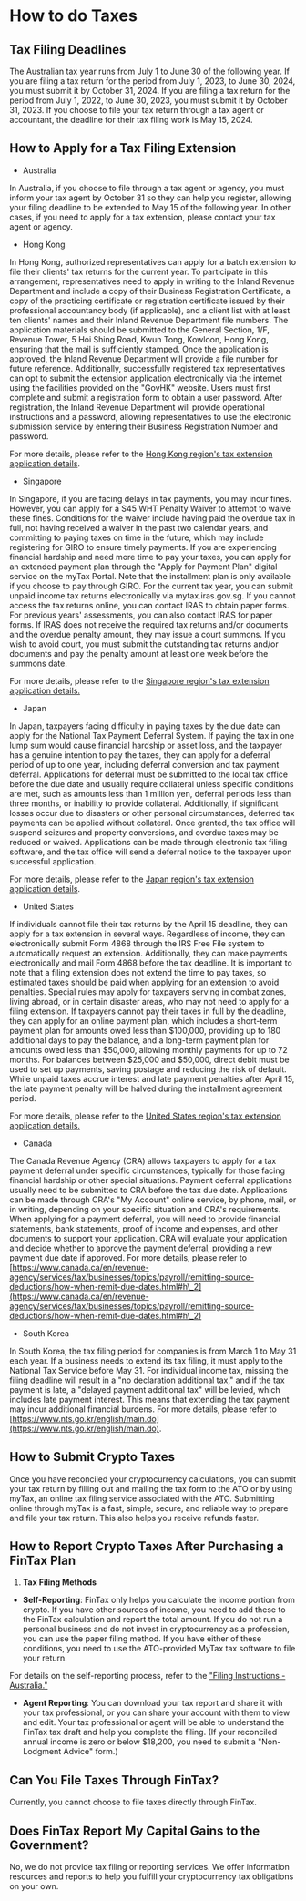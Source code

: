 # How to do Taxes

## Tax Filing Deadlines

The Australian tax year runs from July 1 to June 30 of the following year. If you are filing a tax return for the period from July 1, 2023, to June 30, 2024, you must submit it by October 31, 2024. If you are filing a tax return for the period from July 1, 2022, to June 30, 2023, you must submit it by October 31, 2023. If you choose to file your tax return through a tax agent or accountant, the deadline for their tax filing work is May 15, 2024.



## How to Apply for a Tax Filing Extension&#x20;

* Australia

In Australia, if you choose to file through a tax agent or agency, you must inform your tax agent by October 31 so they can help you register, allowing your filing deadline to be extended to May 15 of the following year. In other cases, if you need to apply for a tax extension, please contact your tax agent or agency.

* Hong Kong

In Hong Kong, authorized representatives can apply for a batch extension to file their clients' tax returns for the current year. To participate in this arrangement, representatives need to apply in writing to the Inland Revenue Department and include a copy of their Business Registration Certificate, a copy of the practicing certificate or registration certificate issued by their professional accountancy body (if applicable), and a client list with at least ten clients' names and their Inland Revenue Department file numbers. The application materials should be submitted to the General Section, 1/F, Revenue Tower, 5 Hoi Shing Road, Kwun Tong, Kowloon, Hong Kong, ensuring that the mail is sufficiently stamped. Once the application is approved, the Inland Revenue Department will provide a file number for future reference. Additionally, successfully registered tax representatives can opt to submit the extension application electronically via the internet using the facilities provided on the "GovHK" website. Users must first complete and submit a registration form to obtain a user password. After registration, the Inland Revenue Department will provide operational instructions and a password, allowing representatives to use the electronic submission service by entering their Business Registration Number and password.&#x20;

For more details, please refer to the [Hong Kong region's tax extension application details](../../faqs/appendix/rules-for-tax-extensions/hong-kong.md).

* Singapore

In Singapore, if you are facing delays in tax payments, you may incur fines. However, you can apply for a S45 WHT Penalty Waiver to attempt to waive these fines. Conditions for the waiver include having paid the overdue tax in full, not having received a waiver in the past two calendar years, and committing to paying taxes on time in the future, which may include registering for GIRO to ensure timely payments. If you are experiencing financial hardship and need more time to pay your taxes, you can apply for an extended payment plan through the "Apply for Payment Plan" digital service on the myTax Portal. Note that the installment plan is only available if you choose to pay through GIRO. For the current tax year, you can submit unpaid income tax returns electronically via mytax.iras.gov.sg. If you cannot access the tax returns online, you can contact IRAS to obtain paper forms. For previous years' assessments, you can also contact IRAS for paper forms. If IRAS does not receive the required tax returns and/or documents and the overdue penalty amount, they may issue a court summons. If you wish to avoid court, you must submit the outstanding tax returns and/or documents and pay the penalty amount at least one week before the summons date.

&#x20;For more details, please refer to the [Singapore region's tax extension application details.](../../faqs/appendix/rules-for-tax-extensions/singapore.md)

* Japan

In Japan, taxpayers facing difficulty in paying taxes by the due date can apply for the National Tax Payment Deferral System. If paying the tax in one lump sum would cause financial hardship or asset loss, and the taxpayer has a genuine intention to pay the taxes, they can apply for a deferral period of up to one year, including deferral conversion and tax payment deferral. Applications for deferral must be submitted to the local tax office before the due date and usually require collateral unless specific conditions are met, such as amounts less than 1 million yen, deferral periods less than three months, or inability to provide collateral. Additionally, if significant losses occur due to disasters or other personal circumstances, deferred tax payments can be applied without collateral. Once granted, the tax office will suspend seizures and property conversions, and overdue taxes may be reduced or waived. Applications can be made through electronic tax filing software, and the tax office will send a deferral notice to the taxpayer upon successful application.&#x20;

For more details, please refer to the [Japan region's tax extension application details](../../faqs/appendix/rules-for-tax-extensions/japan.md).

* United States

If individuals cannot file their tax returns by the April 15 deadline, they can apply for a tax extension in several ways. Regardless of income, they can electronically submit Form 4868 through the IRS Free File system to automatically request an extension. Additionally, they can make payments electronically and mail Form 4868 before the tax deadline. It is important to note that a filing extension does not extend the time to pay taxes, so estimated taxes should be paid when applying for an extension to avoid penalties. Special rules may apply for taxpayers serving in combat zones, living abroad, or in certain disaster areas, who may not need to apply for a filing extension. If taxpayers cannot pay their taxes in full by the deadline, they can apply for an online payment plan, which includes a short-term payment plan for amounts owed less than $100,000, providing up to 180 additional days to pay the balance, and a long-term payment plan for amounts owed less than $50,000, allowing monthly payments for up to 72 months. For balances between $25,000 and $50,000, direct debit must be used to set up payments, saving postage and reducing the risk of default. While unpaid taxes accrue interest and late payment penalties after April 15, the late payment penalty will be halved during the installment agreement period.&#x20;

For more details, please refer to the [United States region's tax extension application details.](../../faqs/appendix/rules-for-tax-extensions/united-states.md)

* Canada

The Canada Revenue Agency (CRA) allows taxpayers to apply for a tax payment deferral under specific circumstances, typically for those facing financial hardship or other special situations. Payment deferral applications usually need to be submitted to CRA before the tax due date. Applications can be made through CRA's "My Account" online service, by phone, mail, or in writing, depending on your specific situation and CRA's requirements. When applying for a payment deferral, you will need to provide financial statements, bank statements, proof of income and expenses, and other documents to support your application. CRA will evaluate your application and decide whether to approve the payment deferral, providing a new payment due date if approved. For more details, please refer to [https://www.canada.ca/en/revenue-agency/services/tax/businesses/topics/payroll/remitting-source-deductions/how-when-remit-due-dates.html#h\_2](https://www.canada.ca/en/revenue-agency/services/tax/businesses/topics/payroll/remitting-source-deductions/how-when-remit-due-dates.html#h\_2)

* South Korea

In South Korea, the tax filing period for companies is from March 1 to May 31 each year. If a business needs to extend its tax filing, it must apply to the National Tax Service before May 31. For individual income tax, missing the filing deadline will result in a "no declaration additional tax," and if the tax payment is late, a "delayed payment additional tax" will be levied, which includes late payment interest. This means that extending the tax payment may incur additional financial burdens. For more details, please refer to [https://www.nts.go.kr/english/main.do](https://www.nts.go.kr/english/main.do).



## How to Submit Crypto Taxes

Once you have reconciled your cryptocurrency calculations, you can submit your tax return by filling out and mailing the tax form to the ATO or by using myTax, an online tax filing service associated with the ATO. Submitting online through myTax is a fast, simple, secure, and reliable way to prepare and file your tax return. This also helps you receive refunds faster.



## How to Report Crypto Taxes After Purchasing a FinTax Plan

1. **Tax Filing Methods**

* **Self-Reporting**: FinTax only helps you calculate the income portion from crypto. If you have other sources of income, you need to add these to the FinTax calculation and report the total amount. If you do not run a personal business and do not invest in cryptocurrency as a profession, you can use the paper filing method. If you have either of these conditions, you need to use the ATO-provided MyTax tax software to file your return.&#x20;

For details on the self-reporting process, refer to the ["Filing Instructions - Australia."](../../faqs/appendix/tax-filing-guide-for-australia.md)

* **Agent Reporting**: You can download your tax report and share it with your tax professional, or you can share your account with them to view and edit. Your tax professional or agent will be able to understand the FinTax tax draft and help you complete the filing. (If your reconciled annual income is zero or below $18,200, you need to submit a "Non-Lodgment Advice" form.)



## **Can You File Taxes Through FinTax?**

Currently, you cannot choose to file taxes directly through FinTax.



## **Does FinTax Report My Capital Gains to the Government?**

No, we do not provide tax filing or reporting services. We offer information resources and reports to help you fulfill your cryptocurrency tax obligations on your own.
